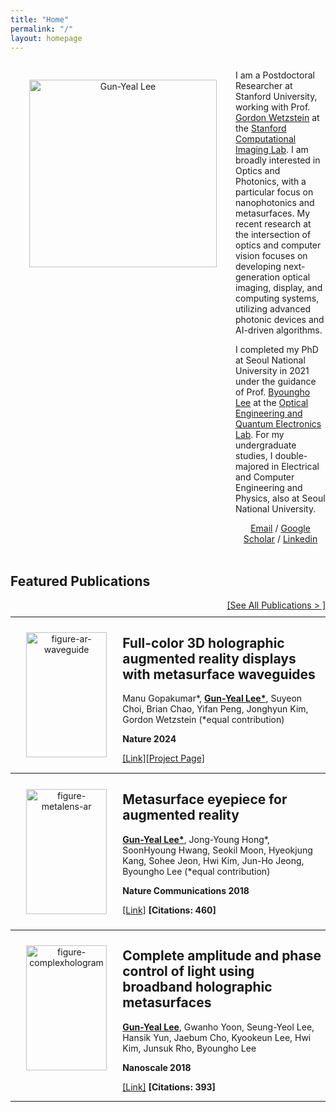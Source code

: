 ```yaml
---
title: "Home"
permalink: "/"
layout: homepage
---
```



<style>
    .flex-container {
        display: flex;
        align-items: flex-start;
    }

    .text-container {
        flex: 3.5;
        /* text-align: left; */
    }

    .photo-text-container {
        flex: 1.5;
        display: flex;
        justify-content: center;
        align-items: center;
        text-align: center;
        height: 100%;
        padding: 20px; /* New padding */
    }

    .photo-text-container .personal-photo {
        width: 300px;
        /* max-width: 90%; Responsive width */
        height: auto; /* Maintain aspect ratio */
        padding: 10px;
    }

    .photo-text-container .publication-photo {
        width: 100%; /* Fixed width for publication photos */
        height: 200px; /* Fixed height for publication photos */
        /* Ensures images cover the space without distorting aspect ratio */
        object-fit: cover; 
        padding: 5px;
    }

    @media (max-width: 768px) {
        .flex-container {
            flex-direction: column;
            align-items: center;
        }
        .text-container, .photo-text-container {
            flex: none;
            max-width: 100%;
            margin: 0 0 0px;
        }
        .photo-text-container .personal-photo,
        .photo-text-container .publication-photo {
            max-width: 100%; /* Ensures full width on smaller screens */
        }
    }
</style>




<div class="flex-container">
    <div class="photo-text-container">
        <!-- Photo -->
        <img src="https://gunyeal.github.io/assets/gylee_2023.jpeg" alt="Gun-Yeal Lee" class="personal-photo">
    </div>
    <div class="text-container">
        <!-- <h2>Gun-Yeal Lee</h2> -->
        <div style="text-align: left;">
            <p>I am a Postdoctoral Researcher at Stanford University, working with Prof. <a href="https://web.stanford.edu/~gordonwz/">Gordon Wetzstein</a> at the <a href="https://www.computationalimaging.org/">Stanford Computational Imaging Lab</a>. I am broadly interested in Optics and Photonics, with a particular focus on nanophotonics and metasurfaces. My recent research at the intersection of optics and computer vision focuses on developing next-generation optical imaging, display, and computing systems, utilizing advanced photonic devices and AI-driven algorithms.</p>
            <p>I completed my PhD at Seoul National University in 2021 under the guidance of Prof. <a href="https://scholar.google.com/citations?hl=en&user=VExwDP4AAAAJ">Byoungho Lee</a> at the <a href="http://oeqelab.snu.ac.kr/">Optical Engineering and Quantum Electronics Lab</a>. For my undergraduate studies, I double-majored in Electrical and Computer Engineering and Physics, also at Seoul National University.</p>
        </div>
        <!-- <div style="text-align: center; font-size:150%;">
            <a href="mailto:gunyeal@stanford.edu"><i class="fas fa-envelope" style="font-size:24px; margin: 10px;"></i></a>
            <a href="https://scholar.google.com/citations?user=SlXpVNkAAAAJ&hl=en" target="_blank"><i class="fas fa-graduation-cap" style="font-size:24px; margin: 10px;"></i></a>
            <a href="https://www.linkedin.com/in/gun-yeal-lee-4b7b54224/" target="_blank"><i class="fab fa-linkedin" style="font-size:24px; margin: 10px;"></i></a>
        </div> -->
        <div style="text-align: center; font-size:100%;">
            <a href="mailto:gunyeal@stanford.edu">Email</a> / 
            <a href="https://scholar.google.com/citations?user=SlXpVNkAAAAJ&hl=en" target="_blank">Google Scholar</a> /
            <a href="https://www.linkedin.com/in/gun-yeal-lee-4b7b54224/" target="_blank">Linkedin</a>
        </div>
    </div>
</div>

<br>

<!-- ## News
 - News 1
 - News 2
 - **09/2022**: Start my postdoctoral research at Stanford! -->
<!-- 
<br> -->

<h2>Featured Publications</h2>

<div style="text-align: right">
    <a href="https://gunyeal.github.io/publications/">[See All Publications > ]</a>
</div>


<hr style="height:0.3px; margin-top:10px; margin-bottom:0">

<div class="flex-container">
    <div class="photo-text-container">
        <img src="https://gunyeal.github.io/assets/photos/figure-arwaveguide.jpg" alt="figure-ar-waveguide" class="publication-photo">
    </div>
    <div class="text-container">
        <h2>Full-color 3D holographic augmented reality displays with metasurface waveguides</h2>
        <p>Manu Gopakumar*, <u><b>Gun-Yeal Lee*</b></u>, Suyeon Choi, Brian Chao, Yifan Peng, Jonghyun Kim, Gordon Wetzstein (*equal contribution)</p>
        <p><b>Nature 2024</b></p>
        <p></p>
        <p><a href="https://www.nature.com/articles/s41586-024-07386-0">[Link]</a><a href="https://www.computationalimaging.org/publications/holographicar/">[Project Page]</a></p>
    </div>
</div>
<hr style="height:0.3px; margin-top:0; margin-bottom:0">

<div class="flex-container">
    <div class="photo-text-container">
        <img src="https://gunyeal.github.io/assets/photos/figure-metalens-ar.png" alt="figure-metalens-ar" class="publication-photo">
    </div>
    <div class="text-container">
        <h2>Metasurface eyepiece for augmented reality</h2>
        <p><u><b>Gun-Yeal Lee*</b></u>, Jong-Young Hong*, SoonHyoung Hwang, Seokil Moon, Hyeokjung Kang, Sohee Jeon, Hwi Kim, Jun-Ho Jeong, Byoungho Lee (*equal contribution)</p>
        <p><b>Nature Communications 2018</b></p>
        <!-- <p>Large-area metalens for wide viewing augmented reality</p> -->
        <p><a href="https://www.nature.com/articles/s41467-018-07011-5">[Link]</a> <b>[Citations: 460]</b></p>
    </div>
</div>
<hr style="height:0.3px; margin-top:0; margin-bottom:0">

<div class="flex-container">
    <div class="photo-text-container">
        <!-- Photo -->
        <img src="https://gunyeal.github.io/assets/photos/figure-complexhologram.png" alt="figure-complexhologram" class="publication-photo">
    </div>
    <div class="text-container">
        <!-- <h2>Gun-Yeal Lee</h2> -->
        <h2>Complete amplitude and phase control of light using broadband holographic metasurfaces</h2>
        <p><u><b>Gun-Yeal Lee</b></u>, Gwanho Yoon, Seung-Yeol Lee, Hansik Yun, Jaebum Cho, Kyookeun Lee, Hwi Kim, Junsuk Rho, Byoungho Lee</p>
        <p><b>Nanoscale 2018</b></p>
        <p><a href="https://arxiv.org/abs/1706.09632">[Link]</a> <b>[Citations: 393]</b></p>
    </div>
</div>
<hr style="height:0.3px; margin-top:0; margin-bottom:0">

